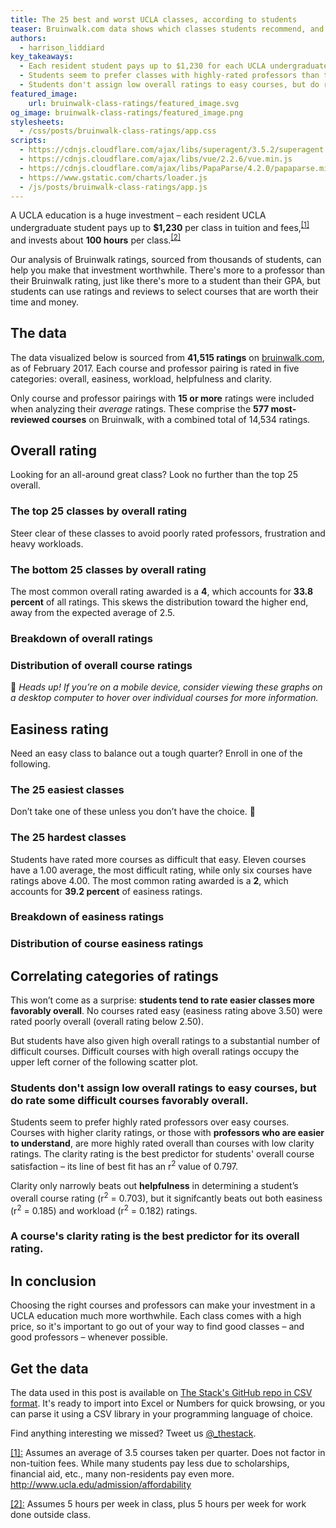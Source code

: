 ```yaml
---
title: The 25 best and worst UCLA classes, according to students
teaser: Bruinwalk.com data shows which classes students recommend, and which they warn against
authors:
  - harrison_liddiard
key_takeaways:
  - Each resident student pays up to $1,230 for each UCLA undergraduate course.
  - Students seem to prefer classes with highly-rated professors than those rated easy, according to data from Bruinwalk.com.
  - Students don't assign low overall ratings to easy courses, but do rate some difficult courses favorably overall.
featured_image:
    url: bruinwalk-class-ratings/featured_image.svg
og_image: bruinwalk-class-ratings/featured_image.png
stylesheets:
  - /css/posts/bruinwalk-class-ratings/app.css
scripts:
  - https://cdnjs.cloudflare.com/ajax/libs/superagent/3.5.2/superagent.min.js
  - https://cdnjs.cloudflare.com/ajax/libs/vue/2.2.6/vue.min.js
  - https://cdnjs.cloudflare.com/ajax/libs/PapaParse/4.2.0/papaparse.min.js
  - https://www.gstatic.com/charts/loader.js
  - /js/posts/bruinwalk-class-ratings/app.js
---
```


A UCLA education is a huge investment – each resident UCLA undergraduate student pays up to **$1,230** per class in tuition and fees,<sup><a href="#cite-1">[1]</a></sup> and invests about **100 hours** per class.<sup><a href="#cite-2">[2]</a></sup> 

Our analysis of Bruinwalk ratings, sourced from thousands of students, can help you make that investment worthwhile. There's more to a professor than their Bruinwalk rating, just like there's more to a student than their GPA, but students can use ratings and reviews to select courses that are worth their time and money.

## The data

The data visualized below is sourced from **41,515 ratings** on [bruinwalk.com]((http://bruinwalk.com)), as of February 2017. Each course and professor pairing is rated in five categories: overall, easiness, workload, helpfulness and clarity.

Only course and professor pairings with **15 or more** ratings were included when analyzing their *average* ratings. These comprise the **577 most-reviewed courses** on Bruinwalk, with a combined total of 14,534 ratings.

<div id="app">

  <h2>Overall rating</h2>

  <p>Looking for an all-around great class? Look no further than the top 25 overall.</p>
  <h3 id="visualization">The top 25 classes by overall rating</h3>
  <ratings-list :ratings="bestOverall" rating-type="overall_rating" 
                id="best-overall"></ratings-list>

  <p>Steer clear of these classes to avoid poorly rated professors, frustration and heavy workloads.</p>
  <h3>The bottom 25 classes by overall rating</h3>
  <ratings-list :ratings="worstOverall" rating-type="overall_rating" 
                id="worst-overall"></ratings-list>

  <p>The most common overall rating awarded is a <strong>4</strong>, which accounts for <strong>33.8 percent</strong> of all ratings. This skews the distribution toward the higher end, away from the expected average of 2.5. </p>

  <h3>Breakdown of overall ratings</h3>
  <figure class="ratings-chart" id="overall-ratings-count"></figure>

  <h3>Distribution of overall course ratings</h3>
  <figure class="ratings-chart fullwidth" id="overall"></figure>
  <p>📱 <em>Heads up! If you’re on a mobile device, consider viewing these graphs on a desktop computer to hover over individual courses for more information.</em></p>

  <h2>Easiness rating</h2>

  <p>Need an easy class to balance out a tough quarter? Enroll in one of the following.</p>

  <h3>The 25 easiest classes</h3>
  <ratings-list :ratings="easiest" rating-type="easiness_rating"
                id="easiest"></ratings-list>

  <p>Don’t take one of these unless you don’t have the choice. 😬</p>

  <h3>The 25 hardest classes</h3>
  <ratings-list :ratings="hardest" rating-type="easiness_rating" 
                id="hardest"></ratings-list>

  <p>Students have rated more courses as difficult that easy. Eleven courses have a 1.00 average, the most difficult rating, while only six courses have ratings above 4.00. The most common rating awarded is a <strong>2</strong>, which accounts for <strong>39.2 percent</strong> of easiness ratings.</p>
  
  <h3>Breakdown of easiness ratings</h3>
  <figure class="ratings-chart" id="easiness-ratings-count"></figure>

  <h3>Distribution of course easiness ratings</h3>
  <figure class="ratings-chart fullwidth" id="easiness"></figure>

  <h2>Correlating categories of ratings</h2>

  <p>This won’t come as a surprise: <strong>students tend to rate easier classes more favorably overall</strong>. No courses rated easy (easiness rating above 3.50) were rated poorly overall (overall rating below 2.50).</p>
  
  <p>But students have also given high overall ratings to a substantial number of difficult courses. Difficult courses with high overall ratings occupy the upper left corner of the following scatter plot.</p>

  <h3>Students don't assign low overall ratings to easy courses, but do rate some difficult courses favorably overall.</h3>
  <figure class="ratings-chart fullwidth" id="easiness-vs-overall"></figure>

  <p>Students seem to prefer highly rated professors over easy courses. Courses with higher clarity ratings, or those with <strong>professors who are easier to understand</strong>, are more highly rated overall than courses with low clarity ratings. The clarity rating is the best predictor for students' overall course satisfaction – its line of best fit has an r<sup>2</sup> value of 0.797.</p>
  
  <p>Clarity only narrowly beats out <strong> helpfulness</strong> in determining a student’s overall course rating (r<sup>2</sup> = 0.703), but it signifcantly beats out both easiness (r<sup>2</sup> = 0.185) and workload (r<sup>2</sup> = 0.182) ratings.</p>

  <h3>A course's clarity rating is the best predictor for its overall rating.</h3>
  <figure class="ratings-chart fullwidth" id="clarity-vs-overall"></figure>

</div>

## In conclusion

Choosing the right courses and professors can make your investment in a UCLA education much more worthwhile. Each class comes with a high price, so it's important to go out of your way to find good classes – and good professors – whenever possible.

## Get the data

The data used in this post is available on [The Stack's GitHub repo in CSV format](#todo). It's ready to import into Excel or Numbers for quick browsing, or you can parse it using a CSV library in your programming language of choice. 

Find anything interesting we missed? Tweet us [@_thestack](https://twitter.com/_thestack).

<div class="footnotes">
  <p>
    <a id="cite-1" href="#cite-1">[1]:</a> Assumes an average of 3.5 courses taken per quarter. Does not factor in non-tuition fees. While many students pay less due to scholarships, financial aid, etc., many non-residents pay even more. <a href="http://www.ucla.edu/admission/affordability">http://www.ucla.edu/admission/affordability</a>
  </p>
  <p>
    <a id="cite-2" href="#cite-2">[2]:</a> Assumes 5 hours per week in class, plus 5 hours per week for work done outside class.
  </p>
</div>
